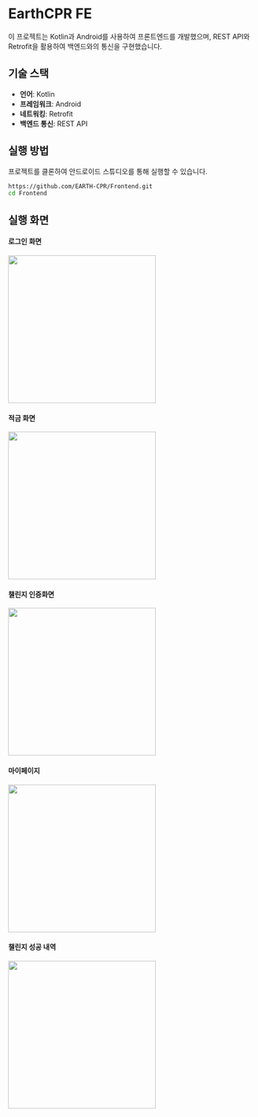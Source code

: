 # EarthCPR FE

이 프로젝트는 Kotlin과 Android를 사용하여 프론트엔드를 개발했으며, REST API와 Retrofit을 활용하여 백엔드와의 통신을 구현했습니다.

## 기술 스택

- **언어**: Kotlin
- **프레임워크**: Android
- **네트워킹**: Retrofit
- **백엔드 통신**: REST API

## 실행 방법

프로젝트를 클론하여 안드로이드 스튜디오를 통해 실행할 수 있습니다.

```bash
https://github.com/EARTH-CPR/Frontend.git
cd Frontend
```

## 실행 화면
#### 로그인 화면
<img src="./readmeImage/login.png" width=300px>

#### 적금 화면
<img src="./readmeImage/saveproduct.png" width=300px>

#### 챌린지 인증화면
<img src="./readmeImage/tumbler.png" width=300px>

#### 마이페이지
<img src="./readmeImage/mypage.png" width=300px>

#### 챌린지 성공 내역

<img src="./readmeImage/challengesuccess.png" width=300px>